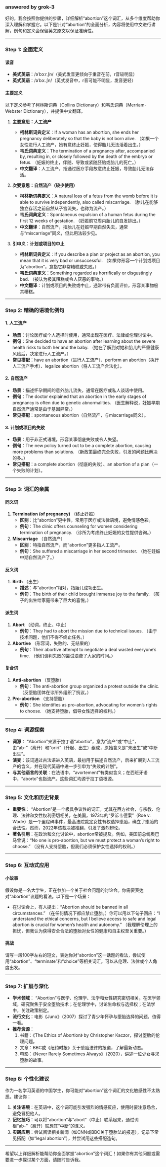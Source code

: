 ### answered by grok-3
好的，我会按照你提供的步骤，详细解析“abortion”这个词汇，从多个维度帮助你深入理解和掌握它。以下是针对“abortion”的全面分析，内容将使用中文进行讲解，例句和定义会保留英文原文以保证准确性。

---

### Step 1: 全面定义

#### 读音
- **美式英语**：/əˈbɔːr.ʃn/（美式发音更倾向于重音在前，r音较明显）
- **英式英语**：/əˈbɔː.ʃn/（英式发音中，r音可能不明显，发音更轻）

#### 主要定义
以下定义参考了柯林斯词典（Collins Dictionary）和韦氏词典（Merriam-Webster Dictionary），并提供中文翻译。

1. **主要意思：人工流产**
   - **柯林斯词典定义**：If a woman has an abortion, she ends her pregnancy deliberately so that the baby is not born alive. （如果一个女性进行人工流产，她有意终止妊娠，使得胎儿无法活着出生。）
   - **韦氏词典定义**：The termination of a pregnancy after, accompanied by, resulting in, or closely followed by the death of the embryo or fetus. （妊娠的终止，伴随、导致或紧随胚胎或胎儿的死亡。）
   - **中文翻译**：人工流产，指通过医疗手段故意终止妊娠，导致胎儿无法存活。

2. **次要意思：自然流产（较少使用）**
   - **柯林斯词典定义**：A natural loss of a fetus from the womb before it is able to survive independently, also called miscarriage. （胎儿在能够独立存活之前自然从子宫流失，也称为流产。）
   - **韦氏词典定义**：Spontaneous expulsion of a human fetus during the first 12 weeks of gestation. （妊娠前12周内胎儿的自发排出。）
   - **中文翻译**：自然流产，指胎儿在妊娠早期自然失去，通常与“miscarriage”同义，但此用法较少见。

3. **引申义：计划或项目的中止**
   - **柯林斯词典定义**：If you describe a plan or project as an abortion, you mean that it is very bad or unsuccessful. （如果你形容一个计划或项目为“abortion”，意指它非常糟糕或失败。）
   - **韦氏词典定义**：Something regarded as horrifically or disgustingly bad. （被认为极其糟糕或令人厌恶的事物。）
   - **中文翻译**：计划或项目的失败或中止，通常带有负面评价，形容某事物极其糟糕。

---

### Step 2: 精确的语境化例句

#### 1. 人工流产
- **场景**：讨论医疗或个人选择时使用，通常出现在医疗、法律或伦理讨论中。
- **例句**：She decided to have an abortion after learning about the severe health risks to both her and the baby. （她在了解到对她和胎儿的严重健康风险后，决定进行人工流产。）
- **常见搭配**：have an abortion（进行人工流产）、perform an abortion（执行人工流产手术）、legalize abortion（将人工流产合法化）。

#### 2. 自然流产
- **场景**：描述怀孕期间的意外胎儿流失，通常在医疗或私人谈话中使用。
- **例句**：The doctor explained that an abortion in the early stages of pregnancy is often due to genetic abnormalities. （医生解释说，妊娠早期自然流产通常是由于基因异常。）
- **常见搭配**：spontaneous abortion（自然流产，与miscarriage同义）。

#### 3. 计划或项目的失败
- **场景**：用于非正式语境，形容某事彻底失败或令人失望。
- **例句**：The new policy turned out to be a complete abortion, causing more problems than solutions. （新政策最终完全失败，引发的问题比解决的多。）
- **常见搭配**：a complete abortion（彻底的失败）、an abortion of a plan（一个失败的计划）。

---

### Step 3: 词汇的亲属

#### 同义词
1. **Termination (of pregnancy)** （终止妊娠）
   - **区别**：比“abortion”更中性，常用于医疗或法律语境，避免情感色彩。
   - **例句**：The clinic offers counseling for women considering termination of pregnancy. （诊所为考虑终止妊娠的女性提供咨询。）
2. **Miscarriage** （自然流产）
   - **区别**：特指自然流产，而“abortion”更多指人工流产。
   - **例句**：She suffered a miscarriage in her second trimester. （她在妊娠中期自然流产了。）

#### 反义词
1. **Birth** （出生）
   - **描述**：与“abortion”相对，指胎儿成功出生。
   - **例句**：The birth of their child brought immense joy to the family. （孩子的出生给家庭带来了巨大的喜悦。）

#### 派生词
1. **Abort** （动词，终止、中止）
   - **例句**：They had to abort the mission due to technical issues. （由于技术问题，他们不得不终止任务。）
2. **Abortive** （形容词，失败的、无结果的）
   - **例句**：Their abortive attempt to negotiate a deal wasted everyone’s time. （他们谈判失败的尝试浪费了大家的时间。）

#### 复合词
1. **Anti-abortion** （反堕胎）
   - **例句**：The anti-abortion group organized a protest outside the clinic. （反堕胎团体在诊所外组织了抗议。）
2. **Pro-abortion** （支持堕胎）
   - **例句**：She identifies as pro-abortion, advocating for women’s rights to choose. （她支持堕胎，倡导女性选择的权利。）

---

### Step 4: 词源探索
- **词源**： “Abortion”来源于拉丁语“abortio”，意为“流产”或“中止”，由“ab-”（离开）和“oriri”（升起、出生）组成，原始含义是“未出生”或“中断出生”。
- **演变**：该词通过古法语进入英语，最初用于描述自然流产，后来扩展到人工流产的含义，并在现代英语中进一步引申为“失败的计划”。
- **与其他语言的关联**：在法语中，“avortement”有类似含义；在西班牙语中，“aborto”也指流产。这些词汇均源于拉丁语根源。

---

### Step 5: 文化和历史背景
- **重要性**： “Abortion”是一个极具争议性的词汇，尤其在西方社会，与宗教、伦理、法律和女性权利密切相关。在美国，1973年的“罗诉韦德案”（Roe v. Wade）是一个里程碑事件，最高法院裁定女性有权选择堕胎，确立了堕胎的合法性。然而，2022年该裁决被推翻，引发了激烈辩论。
- **著名引用**：在政治和文化讨论中，abortion常被提及。例如，美国前总统奥巴马曾说：“No one is pro-abortion, but we must protect a woman’s right to choose.” （没有人支持堕胎，但我们必须保护女性选择的权利。）

---

### Step 6: 互动式应用
#### 小故事
假设你是一名大学生，正在参加一个关于社会问题的讨论会。你需要表达对“abortion”议题的看法。以下是一个场景：
- 在讨论会上，有人提出：“Abortion should be banned in all circumstances.” （在任何情况下都应禁止堕胎。）你可以用以下句子回应：“I understand the ethical concerns, but I believe access to safe and legal abortion is crucial for women’s health and autonomy.” （我理解伦理上的担忧，但我认为获得安全合法的堕胎对女性的健康和自主权至关重要。）

#### 挑战
请写一段100字左右的短文，表达你对“abortion”这一话题的看法，尝试使用“abortion”、“terminate”和“choice”等相关词汇。可以从伦理、法律或个人角度出发。

---

### Step 7: 扩展与深化
- **学术领域**： “Abortion”与医学、伦理学、法学和女性研究密切相关。在医学领域，研究聚焦于安全堕胎技术；在伦理学中，讨论生命权与选择权；在法学中，关注政策制定。
- **流行文化**：电影《Juno》（2007）探讨了青少年怀孕与堕胎选择的问题，值得一看。
- **推荐资源**：
  1. 书籍：《The Ethics of Abortion》 by Christopher Kaczor，探讨堕胎的伦理问题。
  2. 文章：BBC或《纽约时报》关于堕胎法律的报道，了解最新动态。
  3. 电影：《Never Rarely Sometimes Always》（2020），讲述一位少女寻求堕胎的故事。

---

### Step 8: 个性化建议
作为一名学习英语的中国学生，你可能对“abortion”这个词汇的文化敏感性不太熟悉。建议你：
1. **关注语境**：在英语中，这个词可能引发强烈的情感反应，使用时要注意场合，避免冒犯他人。
2. **记忆技巧**：可以将“abortion”与“abort”（中止）联系起来，通过词根“ab-”（离开）联想其“中断”的含义。
3. **实践应用**：尝试阅读相关新闻（如CNN或BBC关于堕胎法的报道），记录下常见搭配（如“legal abortion”），并尝试用这些搭配造句。

---

希望以上详细解析能帮助你全面掌握“abortion”这个词汇！如果你有其他问题或需要进一步探讨某个方面，请随时告诉我。